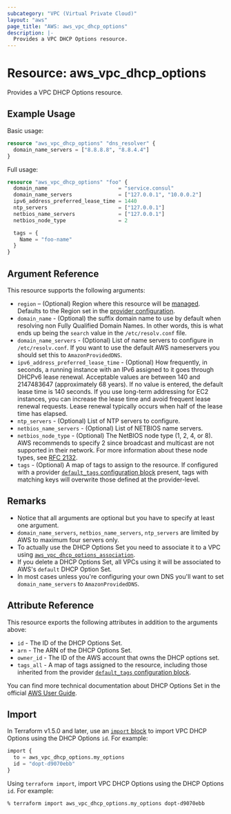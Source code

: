 ```yaml
---
subcategory: "VPC (Virtual Private Cloud)"
layout: "aws"
page_title: "AWS: aws_vpc_dhcp_options"
description: |-
  Provides a VPC DHCP Options resource.
---
```


# Resource: aws_vpc_dhcp_options

Provides a VPC DHCP Options resource.

## Example Usage

Basic usage:

```terraform
resource "aws_vpc_dhcp_options" "dns_resolver" {
  domain_name_servers = ["8.8.8.8", "8.8.4.4"]
}
```

Full usage:

```terraform
resource "aws_vpc_dhcp_options" "foo" {
  domain_name                       = "service.consul"
  domain_name_servers               = ["127.0.0.1", "10.0.0.2"]
  ipv6_address_preferred_lease_time = 1440
  ntp_servers                       = ["127.0.0.1"]
  netbios_name_servers              = ["127.0.0.1"]
  netbios_node_type                 = 2

  tags = {
    Name = "foo-name"
  }
}
```

## Argument Reference

This resource supports the following arguments:

* `region` – (Optional) Region where this resource will be [managed](https://docs.aws.amazon.com/general/latest/gr/rande.html#regional-endpoints). Defaults to the Region set in the [provider configuration](https://registry.terraform.io/providers/hashicorp/aws/latest/docs#aws-configuration-reference).
* `domain_name` - (Optional) the suffix domain name to use by default when resolving non Fully Qualified Domain Names. In other words, this is what ends up being the `search` value in the `/etc/resolv.conf` file.
* `domain_name_servers` - (Optional) List of name servers to configure in `/etc/resolv.conf`. If you want to use the default AWS nameservers you should set this to `AmazonProvidedDNS`.
* `ipv6_address_preferred_lease_time` - (Optional) How frequently, in seconds, a running instance with an IPv6 assigned to it goes through DHCPv6 lease renewal. Acceptable values are between 140 and 2147483647 (approximately 68 years). If no value is entered, the default lease time is 140 seconds. If you use long-term addressing for EC2 instances, you can increase the lease time and avoid frequent lease renewal requests. Lease renewal typically occurs when half of the lease time has elapsed.
* `ntp_servers` - (Optional) List of NTP servers to configure.
* `netbios_name_servers` - (Optional) List of NETBIOS name servers.
* `netbios_node_type` - (Optional) The NetBIOS node type (1, 2, 4, or 8). AWS recommends to specify 2 since broadcast and multicast are not supported in their network. For more information about these node types, see [RFC 2132](http://www.ietf.org/rfc/rfc2132.txt).
* `tags` - (Optional) A map of tags to assign to the resource. If configured with a provider [`default_tags` configuration block](https://registry.terraform.io/providers/hashicorp/aws/latest/docs#default_tags-configuration-block) present, tags with matching keys will overwrite those defined at the provider-level.

## Remarks

* Notice that all arguments are optional but you have to specify at least one argument.
* `domain_name_servers`, `netbios_name_servers`, `ntp_servers` are limited by AWS to maximum four servers only.
* To actually use the DHCP Options Set you need to associate it to a VPC using [`aws_vpc_dhcp_options_association`](/docs/providers/aws/r/vpc_dhcp_options_association.html).
* If you delete a DHCP Options Set, all VPCs using it will be associated to AWS's `default` DHCP Option Set.
* In most cases unless you're configuring your own DNS you'll want to set `domain_name_servers` to `AmazonProvidedDNS`.

## Attribute Reference

This resource exports the following attributes in addition to the arguments above:

* `id` - The ID of the DHCP Options Set.
* `arn` - The ARN of the DHCP Options Set.
* `owner_id` - The ID of the AWS account that owns the DHCP options set.
* `tags_all` - A map of tags assigned to the resource, including those inherited from the provider [`default_tags` configuration block](https://registry.terraform.io/providers/hashicorp/aws/latest/docs#default_tags-configuration-block).

You can find more technical documentation about DHCP Options Set in the
official [AWS User Guide](https://docs.aws.amazon.com/AmazonVPC/latest/UserGuide/VPC_DHCP_Options.html).

## Import

In Terraform v1.5.0 and later, use an [`import` block](https://developer.hashicorp.com/terraform/language/import) to import VPC DHCP Options using the DHCP Options `id`. For example:

```terraform
import {
  to = aws_vpc_dhcp_options.my_options
  id = "dopt-d9070ebb"
}
```

Using `terraform import`, import VPC DHCP Options using the DHCP Options `id`. For example:

```console
% terraform import aws_vpc_dhcp_options.my_options dopt-d9070ebb
```
